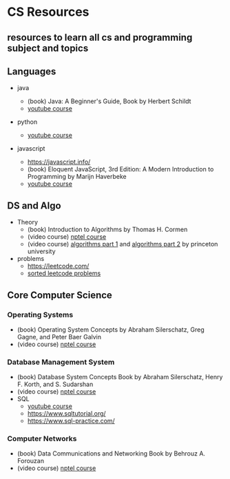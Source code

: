 # CS Resources

## resources to learn all cs and programming subject and topics

## Languages

- java

  - (book) Java: A Beginner's Guide, Book by Herbert Schildt
  - [youtube course](https://www.youtube.com/watch?v=xk4_1vDrzzo)

- python

  - [youtube course](https://www.youtube.com/watch?v=XKHEtdqhLK8)

- javascript
  - https://javascript.info/
  - (book) Eloquent JavaScript, 3rd Edition: A Modern Introduction to Programming by Marijn Haverbeke
  - [youtube course](https://www.youtube.com/watch?v=8dWL3wF_OMw)

## DS and Algo

- Theory
  - (book) Introduction to Algorithms by Thomas H. Cormen
  - (video course) [nptel course](https://www.youtube.com/playlist?list=PLyqSpQzTE6M9DKhN7z2fOpKTJWu-639_P)
  - (video course) [algorithms part 1](https://www.coursera.org/learn/algorithms-part1) and [algorithms part 2](https://www.coursera.org/learn/algorithms-part2) by princeton university
- problems
  - https://leetcode.com/
  - [sorted leetcode problems](https://github.com/adixmr/leetcode)

## Core Computer Science

### Operating Systems

- (book) Operating System Concepts by Abraham Silerschatz, Greg Gagne, and Peter Baer Galvin
- (video course) [nptel course](https://www.youtube.com/playlist?list=PLsylUObW5M3CAGT6OdubyH6FztKfJCcFB)

### Database Management System

- (book) Database System Concepts
  Book by Abraham Silerschatz, Henry F. Korth, and S. Sudarshan
- (video course) [nptel course](https://www.youtube.com/playlist?list=PLJ5C_6qdAvBHKccG0ZyOxcf_2YO6r4Q4l)
- SQL
  - [youtube course](https://www.youtube.com/watch?v=5OdVJbNCSso)
  - https://www.sqltutorial.org/
  - https://www.sql-practice.com/

### Computer Networks

- (book) Data Communications and Networking
  Book by Behrouz A. Forouzan
- (video course) [nptel course](https://www.youtube.com/playlist?list=PLbRMhDVUMngf-peFloB7kyiA40EptH1up)
